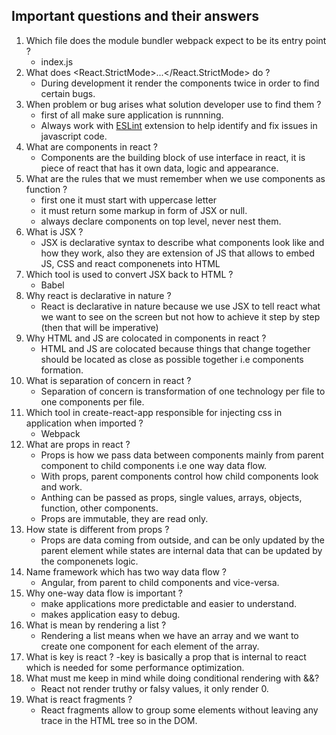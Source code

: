 ## Important questions and their answers

1. Which file does the module bundler webpack expect to be its entry point ?
   - index.js
2. What does <React.StrictMode>...</React.StrictMode> do ?
   - During development it render the components twice in order to find certain bugs.
3. When problem or bug arises what solution developer use to find them ?
   - first of all make sure application is runnning.
   - Always work with [ESLint](https://eslint.org/) extension to help identify and fix issues in javascript code.
4. What are components in react ?
   - Components are the building block of use interface in react, it is piece of react that has it own data, logic and appearance.
5. What are the rules that we must remember when we use components as function ?
   - first one it must start with uppercase letter
   - it must return some markup in form of JSX or null.
   - always declare components on top level, never nest them.
6. What is JSX ?
   - JSX is declarative syntax to describe what components look like and how they work, also they are extension of JS that allows to embed JS, CSS and react componenets into HTML
7. Which tool is used to convert JSX back to HTML ?
   - Babel
8. Why react is declarative in nature ?
   - React is declarative in nature because we use JSX to tell react what we want to see on the screen but not how to achieve it step by step (then that will be imperative)
9. Why HTML and JS are colocated in components in react ?
   - HTML and JS are colocated because things that change together should be located as close as possible together i.e components formation.
10. What is separation of concern in react ?
    - Separation of concern is transformation of one technology per file to one components per file.
11. Which tool in create-react-app responsible for injecting css in application when imported ?
    - Webpack
12. What are props in react ?
    - Props is how we pass data between components mainly from parent component to child components i.e one way data flow.
    - With props, parent components control how child components look and work.
    - Anthing can be passed as props, single values, arrays, objects, function, other components.
    - Props are immutable, they are read only.
13. How state is different from props ?
    - Props are data coming from outside, and can be only updated by the parent element while states are internal data that can be updated by the componenets logic.
14. Name framework which has two way data flow ?
    - Angular, from parent to child components and vice-versa.
15. Why one-way data flow is important ?
    - make applications more predictable and easier to understand.
    - makes application easy to debug.
16. What is mean by rendering a list ?
    - Rendering a list means when we have an array and we want to create one component for each element of the array.
17. What is key is react ?
    -key is basically a prop that is internal to react which is needed for some performance optimization.
18. What must me keep in mind while doing conditional rendering with &&?
    - React not render truthy or falsy values, it only render 0.
19. What is react fragments ?
    - React fragments allow to group some elements without leaving any trace in the HTML tree so in the DOM.

